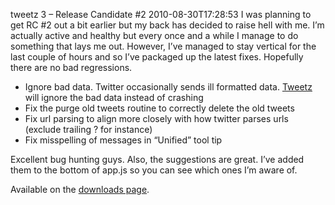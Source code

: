 tweetz 3 – Release Candidate #2
2010-08-30T17:28:53
I was planning to get RC #2 out a bit earlier but my back has decided to raise hell with me. I’m actually active and healthy but every once and a while I manage to do something that lays me out. However, I’ve managed to stay vertical for the last couple of hours and so I’ve packaged up the latest fixes. Hopefully there are no bad regressions.

  * Ignore bad data. Twitter occasionally sends ill formatted data. [Tweetz](/tweetz) will ignore the bad data instead of crashing
  * Fix the purge old tweets routine to correctly delete the old tweets
  * Fix url parsing to align more closely with how twitter parses urls (exclude trailing ? for instance)
  * Fix misspelling of messages in “Unified” tool tip

Excellent bug hunting guys. Also, the suggestions are great. I’ve added them to the bottom of app.js so you can see which ones I’m aware of.

Available on the [downloads page](/downloads).
